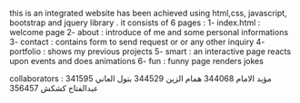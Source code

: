 this is an integrated website has been achieved using html,css, javascript, bootstrap and jquery library .
it consists of 6 pages : 
1- index.html : welcome page 
2- about : introduce of me and some personal informations
3- contact : contains form to send request or or any other inquiry
4- portfolio : shows my previous projects 
5- smart : an interactive page reacts upon events and does animations 
6- fun : funny page renders jokes 

collaborators  :
                                                                         مؤيد الامام 344068
                                                                         همام الزين 344529
                                                                         بتول العاني 341595
                                                                         عبدالفتاح كشكش 356457 
 
